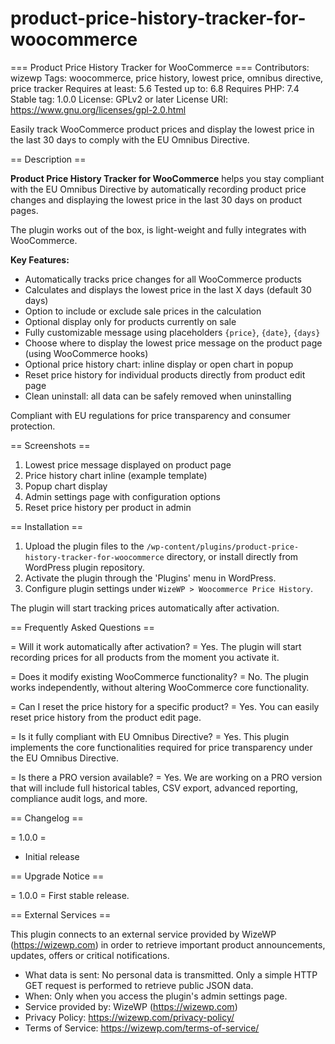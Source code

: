 # product-price-history-tracker-for-woocommerce
=== Product Price History Tracker for WooCommerce ===
Contributors: wizewp
Tags: woocommerce, price history, lowest price, omnibus directive, price tracker
Requires at least: 5.6
Tested up to: 6.8
Requires PHP: 7.4
Stable tag: 1.0.0
License: GPLv2 or later
License URI: https://www.gnu.org/licenses/gpl-2.0.html

Easily track WooCommerce product prices and display the lowest price in the last 30 days to comply with the EU Omnibus Directive.

== Description ==

**Product Price History Tracker for WooCommerce** helps you stay compliant with the EU Omnibus Directive by automatically recording product price changes and displaying the lowest price in the last 30 days on product pages.

The plugin works out of the box, is light-weight and fully integrates with WooCommerce.

**Key Features:**

- Automatically tracks price changes for all WooCommerce products
- Calculates and displays the lowest price in the last X days (default 30 days)
- Option to include or exclude sale prices in the calculation
- Optional display only for products currently on sale
- Fully customizable message using placeholders `{price}`, `{date}`, `{days}`
- Choose where to display the lowest price message on the product page (using WooCommerce hooks)
- Optional price history chart: inline display or open chart in popup
- Reset price history for individual products directly from product edit page
- Clean uninstall: all data can be safely removed when uninstalling

Compliant with EU regulations for price transparency and consumer protection.

== Screenshots ==

1. Lowest price message displayed on product page
2. Price history chart inline (example template)
3. Popup chart display
4. Admin settings page with configuration options
5. Reset price history per product in admin

== Installation ==

1. Upload the plugin files to the `/wp-content/plugins/product-price-history-tracker-for-woocommerce` directory, or install directly from WordPress plugin repository.
2. Activate the plugin through the 'Plugins' menu in WordPress.
3. Configure plugin settings under `WizeWP > Woocommerce Price History`.

The plugin will start tracking prices automatically after activation.

== Frequently Asked Questions ==

= Will it work automatically after activation? =
Yes. The plugin will start recording prices for all products from the moment you activate it.

= Does it modify existing WooCommerce functionality? =
No. The plugin works independently, without altering WooCommerce core functionality.

= Can I reset the price history for a specific product? =
Yes. You can easily reset price history from the product edit page.

= Is it fully compliant with EU Omnibus Directive? =
Yes. This plugin implements the core functionalities required for price transparency under the EU Omnibus Directive.

= Is there a PRO version available? =
Yes. We are working on a PRO version that will include full historical tables, CSV export, advanced reporting, compliance audit logs, and more.

== Changelog ==

= 1.0.0 =
* Initial release

== Upgrade Notice ==

= 1.0.0 =
First stable release.

== External Services ==

This plugin connects to an external service provided by WizeWP (https://wizewp.com) in order to retrieve important product announcements, updates, offers or critical notifications.

- What data is sent: No personal data is transmitted. Only a simple HTTP GET request is performed to retrieve public JSON data.
- When: Only when you access the plugin's admin settings page.
- Service provided by: WizeWP (https://wizewp.com)
- Privacy Policy: https://wizewp.com/privacy-policy/
- Terms of Service: https://wizewp.com/terms-of-service/
